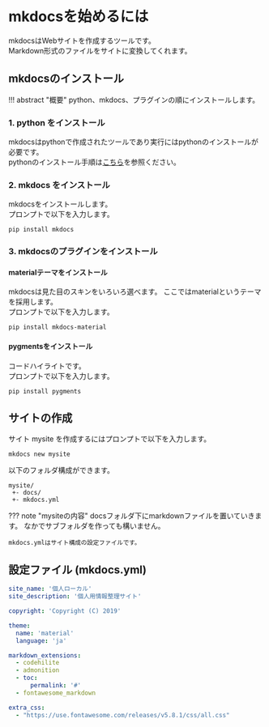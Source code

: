 # mkdocsを始めるには

mkdocsはWebサイトを作成するツールです。  
Markdown形式のファイルをサイトに変換してくれます。

## mkdocsのインストール

!!! abstract "概要"
    python、mkdocs、プラグインの順にインストールします。

### 1. python をインストール

mkdocsはpythonで作成されたツールであり実行にはpythonのインストールが必要です。  
pythonのインストール手順は[こちら](#)を参照ください。

### 2. mkdocs をインストール

mkdocsをインストールします。  
プロンプトで以下を入力します。

```dos
pip install mkdocs
```

### 3. mkdocsのプラグインをインストール

#### materialテーマをインストール

mkdocsは見た目のスキンをいろいろ選べます。
ここではmaterialというテーマを採用します。  
プロンプトで以下を入力します。

```dos
pip install mkdocs-material
```

#### pygmentsをインストール

コードハイライトです。  
プロンプトで以下を入力します。

```dos
pip install pygments
```

## サイトの作成

サイト mysite を作成するにはプロンプトで以下を入力します。

```dos
mkdocs new mysite
```

以下のフォルダ構成ができます。

```
mysite/
 +- docs/
 +- mkdocs.yml
```

??? note "mysiteの内容"
    docsフォルダ下にmarkdownファイルを置いていきます。
    なかでサブフォルダを作っても構いません。

    mkdocs.ymlはサイト構成の設定ファイルです。

## 設定ファイル (mkdocs.yml)

```yaml
site_name: '個人ローカル'
site_description: '個人用情報整理サイト'

copyright: 'Copyright (C) 2019'

theme:
  name: 'material'
  language: 'ja'

markdown_extensions:
  - codehilite
  - admonition
  - toc:
      permalink: '#'
  - fontawesome_markdown

extra_css:
  - "https://use.fontawesome.com/releases/v5.8.1/css/all.css"
```